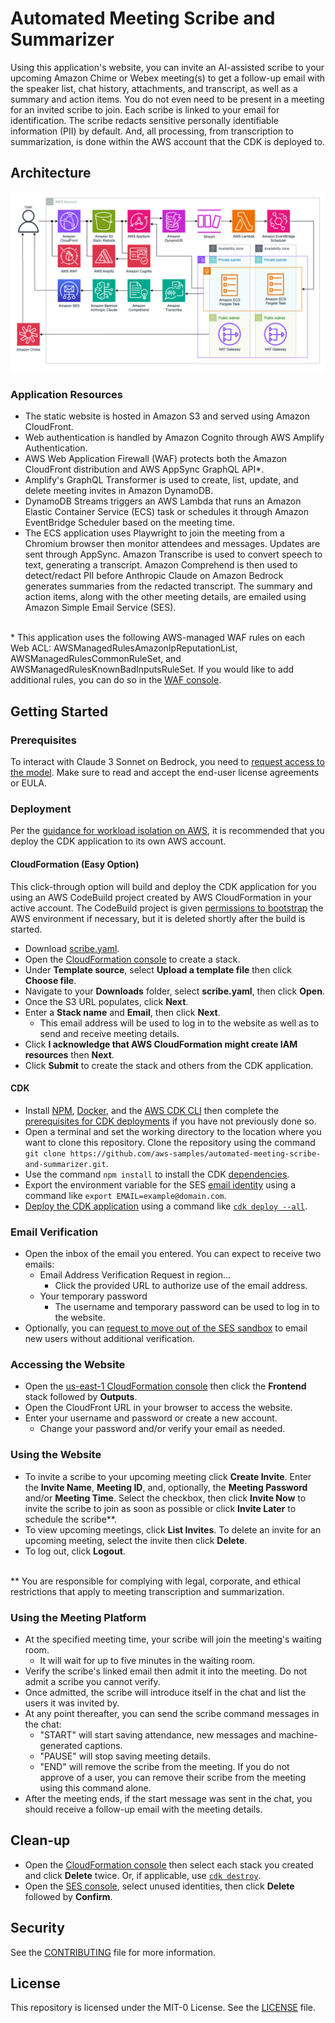 # Automated Meeting Scribe and Summarizer

Using this application's website, you can invite an AI-assisted scribe to your upcoming Amazon Chime or Webex meeting(s) to get a follow-up email with the speaker list, chat history, attachments, and transcript, as well as a summary and action items. You do not even need to be present in a meeting for an invited scribe to join. Each scribe is linked to your email for identification. The scribe redacts sensitive personally identifiable information (PII) by default. And, all processing, from transcription to summarization, is done within the AWS account that the CDK is deployed to.

## Architecture

![Architecture Diagram](architecture.png)

### Application Resources

-   The static website is hosted in Amazon S3 and served using Amazon CloudFront.
-   Web authentication is handled by Amazon Cognito through AWS Amplify Authentication.
-   AWS Web Application Firewall (WAF) protects both the Amazon CloudFront distribution and AWS AppSync GraphQL API\*.
-   Amplify's GraphQL Transformer is used to create, list, update, and delete meeting invites in Amazon DynamoDB.
-   DynamoDB Streams triggers an AWS Lambda that runs an Amazon Elastic Container Service (ECS) task or schedules it through Amazon EventBridge Scheduler based on the meeting time.
-   The ECS application uses Playwright to join the meeting from a Chromium browser then monitor attendees and messages. Updates are sent through AppSync. Amazon Transcribe is used to convert speech to text, generating a transcript. Amazon Comprehend is then used to detect/redact PII before Anthropic Claude on Amazon Bedrock generates summaries from the redacted transcript. The summary and action items, along with the other meeting details, are emailed using Amazon Simple Email Service (SES).

<br>\* This application uses the following AWS-managed WAF rules on each Web ACL: AWSManagedRulesAmazonIpReputationList, AWSManagedRulesCommonRuleSet, and AWSManagedRulesKnownBadInputsRuleSet. If you would like to add additional rules, you can do so in the [WAF console](https://console.aws.amazon.com/wafv2/homev2).<br />

## Getting Started

### Prerequisites

To interact with Claude 3 Sonnet on Bedrock, you need to [request access to the model](https://console.aws.amazon.com/bedrock/home?#/modelaccess). Make sure to read and accept the end-user license agreements or EULA.

### Deployment

Per the [guidance for workload isolation on AWS](https://aws.amazon.com/solutions/guidance/workload-isolation-on-aws/), it is recommended that you deploy the CDK application to its own AWS account.

#### CloudFormation (Easy Option)

This click-through option will build and deploy the CDK application for you using an AWS CodeBuild project created by AWS CloudFormation in your active account. The CodeBuild project is given [permissions to bootstrap](https://docs.aws.amazon.com/cdk/v2/guide/bootstrapping-env.html#bootstrapping-env-permissions) the AWS environment if necessary, but it is deleted shortly after the build is started.

-   Download [scribe.yaml](scribe.yaml).
-   Open the [CloudFormation console](https://console.aws.amazon.com/cloudformation/home?#/stacks/create) to create a stack.
-   Under **Template source**, select **Upload a template file** then click **Choose file**.
-   Navigate to your **Downloads** folder, select **scribe.yaml**, then click **Open**.
-   Once the S3 URL populates, click **Next**.
-   Enter a **Stack name** and **Email**, then click **Next**.
    -   This email address will be used to log in to the website as well as to send and receive meeting details.
-   Click **I acknowledge that AWS CloudFormation might create IAM resources** then **Next**.
-   Click **Submit** to create the stack and others from the CDK application.

#### CDK

-   Install [NPM](https://docs.npmjs.com/downloading-and-installing-node-js-and-npm), [Docker](https://docs.aws.amazon.com/serverless-application-model/latest/developerguide/install-docker.html#install-docker-instructions), and the [AWS CDK CLI](https://docs.aws.amazon.com/cdk/v2/guide/getting_started.html#getting_started_install) then complete the [prerequisites for CDK deployments](https://docs.aws.amazon.com/cdk/v2/guide/deploy.html#deploy-prerequisites) if you have not previously done so.
-   Open a terminal and set the working directory to the location where you want to clone this repository. Clone the repository using the command `git clone https://github.com/aws-samples/automated-meeting-scribe-and-summarizer.git`.
-   Use the command `npm install` to install the CDK [dependencies](https://docs.aws.amazon.com/cdk/v2/guide/work-with-cdk-typescript.html#work-with-cdk-typescript-dependencies).
-   Export the environment variable for the SES [email identity](lib/auth.ts) using a command like `export EMAIL=example@domain.com`.
-   [Deploy the CDK application](https://docs.aws.amazon.com/cdk/v2/guide/deploy.html#deploy-how-deploy) using a command like [`cdk deploy --all`](https://docs.aws.amazon.com/cdk/v2/guide/ref-cli-cmd-deploy.html).

### Email Verification

-   Open the inbox of the email you entered. You can expect to receive two emails:
    -   Email Address Verification Request in region...
        -   Click the provided URL to authorize use of the email address.
    -   Your temporary password
        -   The username and temporary password can be used to log in to the website.
-   Optionally, you can [request to move out of the SES sandbox](https://docs.aws.amazon.com/ses/latest/dg/request-production-access.html) to email new users without additional verification.

### Accessing the Website

-   Open the [us-east-1 CloudFormation console](https://console.aws.amazon.com/cloudformation/home?region=us-east-1) then click the **Frontend** stack followed by **Outputs**.
-   Open the CloudFront URL in your browser to access the website.
-   Enter your username and password or create a new account.
    -   Change your password and/or verify your email as needed.

### Using the Website

-   To invite a scribe to your upcoming meeting click **Create Invite**. Enter the **Invite Name**, **Meeting ID**, and, optionally, the **Meeting Password** and/or **Meeting Time**. Select the checkbox, then click **Invite Now** to invite the scribe to join as soon as possible or click **Invite Later** to schedule the scribe\*\*.
-   To view upcoming meetings, click **List Invites**. To delete an invite for an upcoming meeting, select the invite then click **Delete**.
-   To log out, click **Logout**.

<br>\*\* You are responsible for complying with legal, corporate, and ethical restrictions that apply to meeting transcription and summarization.<br />

### Using the Meeting Platform

-   At the specified meeting time, your scribe will join the meeting's waiting room.
    -   It will wait for up to five minutes in the waiting room.
-   Verify the scribe's linked email then admit it into the meeting. Do not admit a scribe you cannot verify.
-   Once admitted, the scribe will introduce itself in the chat and list the users it was invited by.
-   At any point thereafter, you can send the scribe command messages in the chat:
    -   "START" will start saving attendance, new messages and machine-generated captions.
    -   "PAUSE" will stop saving meeting details.
    -   "END" will remove the scribe from the meeting. If you do not approve of a user, you can remove their scribe from the meeting using this command alone.
-   After the meeting ends, if the start message was sent in the chat, you should receive a follow-up email with the meeting details.

## Clean-up

-   Open the [CloudFormation console](https://console.aws.amazon.com/cloudformation/home) then select each stack you created and click **Delete** twice. Or, if applicable, use [`cdk destroy`](https://docs.aws.amazon.com/cdk/v2/guide/ref-cli-cmd-destroy.html).
-   Open the [SES console](https://console.aws.amazon.com/ses/home?#/identities), select unused identities, then click **Delete** followed by **Confirm**.

## Security

See the [CONTRIBUTING](CONTRIBUTING) file for more information.

## License

This repository is licensed under the MIT-0 License. See the [LICENSE](LICENSE) file.
